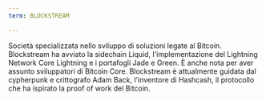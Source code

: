 ```yaml
---
term: BLOCKSTREAM

---
```

Società specializzata nello sviluppo di soluzioni legate al Bitcoin. Blockstream ha avviato la sidechain Liquid, l'implementazione del Lightning Network Core Lightning e i portafogli Jade e Green. È anche nota per aver assunto sviluppatori di Bitcoin Core. Blockstream è attualmente guidata dal cypherpunk e crittografo Adam Back, l'inventore di Hashcash, il protocollo che ha ispirato la proof of work del Bitcoin.